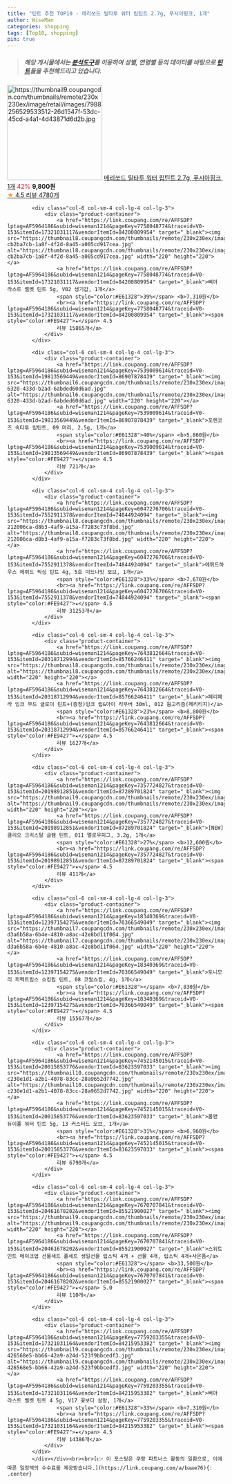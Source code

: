 ```yaml
---
title: "틴트 추천 TOP10 - 메리쏘드 릴타투 워터 립틴트 2.7g, 푸시아핑크, 1개"
author: WiseMan
categories: shopping
tags: [Top10, shopping]
pin: true
---
```


> ##### 해당 게시물에서는 [**분석도구**](https://itemscout.io/)를 이용하여 **성별**, **연령별** 등의 데이터를 바탕으로 [**틴트**](https://link.coupang.com/a/baae76)들을 추천해드리고 있습니다.
<div class="container"><div class="row">
            <div class="col-6 col-sm-4 col-lg-4 col-lg-3">
                <div class="product-container">
                    <a href="https://link.coupang.com/re/AFFSDP?lptag=AF5964186&subid=wiseman1214&pageKey=5884890519&traceid=V0-153&itemId=10331593224&vendorItemId=77613812229" target="_blank"><img src="https://thumbnail9.coupangcdn.com/thumbnails/remote/230x230ex/image/retail/images/7988256529533512-26d1547f-53dc-45cd-a4a1-4d43871d6d2b.jpg" alt="https://thumbnail9.coupangcdn.com/thumbnails/remote/230x230ex/image/retail/images/7988256529533512-26d1547f-53dc-45cd-a4a1-4d43871d6d2b.jpg" width="220" height="220"></a>
                    <a href="https://link.coupang.com/re/AFFSDP?lptag=AF5964186&subid=wiseman1214&pageKey=5884890519&traceid=V0-153&itemId=10331593224&vendorItemId=77613812229" target="_blank">메리쏘드 릴타투 워터 립틴트 2.7g, 푸시아핑크, 1개</a>
                    <span style="color:#E61328">42%</span> <b>9,800원</b>
                    <br><a href="https://link.coupang.com/re/AFFSDP?lptag=AF5964186&subid=wiseman1214&pageKey=5884890519&traceid=V0-153&itemId=10331593224&vendorItemId=77613812229" target="_blank"><span style="color:#FE9427">★</span> 4.5
                    리뷰 4780개</a>
                </div>
            </div>
            
            <div class="col-6 col-sm-4 col-lg-4 col-lg-3">
                <div class="product-container">
                    <a href="https://link.coupang.com/re/AFFSDP?lptag=AF5964186&subid=wiseman1214&pageKey=7758048774&traceid=V0-153&itemId=17321031117&vendorItemId=84200809954" target="_blank"><img src="https://thumbnail8.coupangcdn.com/thumbnails/remote/230x230ex/image/retail/images/196418054695447-cb2ba7cb-1a8f-4f2d-8a45-a005cd917cea.jpg" alt="https://thumbnail8.coupangcdn.com/thumbnails/remote/230x230ex/image/retail/images/196418054695447-cb2ba7cb-1a8f-4f2d-8a45-a005cd917cea.jpg" width="220" height="220"></a>
                    <a href="https://link.coupang.com/re/AFFSDP?lptag=AF5964186&subid=wiseman1214&pageKey=7758048774&traceid=V0-153&itemId=17321031117&vendorItemId=84200809954" target="_blank">삐아 라스트 벨벳 틴트 5g, V02 생기갑, 1개</a>
                    <span style="color:#E61328">39%</span> <b>7,310원</b>
                    <br><a href="https://link.coupang.com/re/AFFSDP?lptag=AF5964186&subid=wiseman1214&pageKey=7758048774&traceid=V0-153&itemId=17321031117&vendorItemId=84200809954" target="_blank"><span style="color:#FE9427">★</span> 4.5
                    리뷰 15865개</a>
                </div>
            </div>
            
            <div class="col-6 col-sm-4 col-lg-4 col-lg-3">
                <div class="product-container">
                    <a href="https://link.coupang.com/re/AFFSDP?lptag=AF5964186&subid=wiseman1214&pageKey=7539009614&traceid=V0-153&itemId=19813569449&vendorItemId=86907878439" target="_blank"><img src="https://thumbnail6.coupangcdn.com/thumbnails/remote/230x230ex/image/retail/images/2023/08/17/18/6/dcc4a5d6-6320-433d-b2ad-6abded60d6ad.jpg" alt="https://thumbnail6.coupangcdn.com/thumbnails/remote/230x230ex/image/retail/images/2023/08/17/18/6/dcc4a5d6-6320-433d-b2ad-6abded60d6ad.jpg" width="220" height="220"></a>
                    <a href="https://link.coupang.com/re/AFFSDP?lptag=AF5964186&subid=wiseman1214&pageKey=7539009614&traceid=V0-153&itemId=19813569449&vendorItemId=86907878439" target="_blank">포렌코즈 속타투 립틴트, 09 마리, 2.5g, 1개</a>
                    <span style="color:#E61328">40%</span> <b>5,860원</b>
                    <br><a href="https://link.coupang.com/re/AFFSDP?lptag=AF5964186&subid=wiseman1214&pageKey=7539009614&traceid=V0-153&itemId=19813569449&vendorItemId=86907878439" target="_blank"><span style="color:#FE9427">★</span> 4.5
                    리뷰 721개</a>
                </div>
            </div>
            
            <div class="col-6 col-sm-4 col-lg-4 col-lg-3">
                <div class="product-container">
                    <a href="https://link.coupang.com/re/AFFSDP?lptag=AF5964186&subid=wiseman1214&pageKey=6047276706&traceid=V0-153&itemId=7552911378&vendorItemId=74844924094" target="_blank"><img src="https://thumbnail8.coupangcdn.com/thumbnails/remote/230x230ex/image/retail/images/3228985454922057-212006ca-d8b3-4af9-a15a-f7283c73f8bd.jpg" alt="https://thumbnail8.coupangcdn.com/thumbnails/remote/230x230ex/image/retail/images/3228985454922057-212006ca-d8b3-4af9-a15a-f7283c73f8bd.jpg" width="220" height="220"></a>
                    <a href="https://link.coupang.com/re/AFFSDP?lptag=AF5964186&subid=wiseman1214&pageKey=6047276706&traceid=V0-153&itemId=7552911378&vendorItemId=74844924094" target="_blank">에뛰드하우스 에뛰드 픽싱 틴트 4g, 5호 미드나잇 모브, 1개</a>
                    <span style="color:#E61328">33%</span> <b>7,670원</b>
                    <br><a href="https://link.coupang.com/re/AFFSDP?lptag=AF5964186&subid=wiseman1214&pageKey=6047276706&traceid=V0-153&itemId=7552911378&vendorItemId=74844924094" target="_blank"><span style="color:#FE9427">★</span> 4.5
                    리뷰 31253개</a>
                </div>
            </div>
            
            <div class="col-6 col-sm-4 col-lg-4 col-lg-3">
                <div class="product-container">
                    <a href="https://link.coupang.com/re/AFFSDP?lptag=AF5964186&subid=wiseman1214&pageKey=7643812664&traceid=V0-153&itemId=20318712994&vendorItemId=85766246411" target="_blank"><img src="https://thumbnail8.coupangcdn.com/thumbnails/remote/230x230ex/image/vendor_inventory/0d81/fd04387e448e5b5dd18323fb71f84df16782bc2f86a25bf48f16a62414c0.jpg" alt="https://thumbnail8.coupangcdn.com/thumbnails/remote/230x230ex/image/vendor_inventory/0d81/fd04387e448e5b5dd18323fb71f84df16782bc2f86a25bf48f16a62414c0.jpg" width="220" height="220"></a>
                    <a href="https://link.coupang.com/re/AFFSDP?lptag=AF5964186&subid=wiseman1214&pageKey=7643812664&traceid=V0-153&itemId=20318712994&vendorItemId=85766246411" target="_blank">페리페라 잉크 무드 글로이 틴트+(증정)잉크 립&아이 리무버 30ml, 012 웜고리즘(페리티지)</a>
                    <span style="color:#E61328">23%</span> <b>8,800원</b>
                    <br><a href="https://link.coupang.com/re/AFFSDP?lptag=AF5964186&subid=wiseman1214&pageKey=7643812664&traceid=V0-153&itemId=20318712994&vendorItemId=85766246411" target="_blank"><span style="color:#FE9427">★</span> 4.5
                    리뷰 1627개</a>
                </div>
            </div>
            
            <div class="col-6 col-sm-4 col-lg-4 col-lg-3">
                <div class="product-container">
                    <a href="https://link.coupang.com/re/AFFSDP?lptag=AF5964186&subid=wiseman1214&pageKey=7357724827&traceid=V0-153&itemId=20198912851&vendorItemId=87289701824" target="_blank"><img src="https://thumbnail9.coupangcdn.com/thumbnails/remote/230x230ex/image/vendor_inventory/05fb/bcb378f7f31318d81a632fd8b0c35db8e875642de867b0a8c0aa798d0262.jpg" alt="https://thumbnail9.coupangcdn.com/thumbnails/remote/230x230ex/image/vendor_inventory/05fb/bcb378f7f31318d81a632fd8b0c35db8e875642de867b0a8c0aa798d0262.jpg" width="220" height="220"></a>
                    <a href="https://link.coupang.com/re/AFFSDP?lptag=AF5964186&subid=wiseman1214&pageKey=7357724827&traceid=V0-153&itemId=20198912851&vendorItemId=87289701824" target="_blank">[NEW] 클리오 크리스탈 글램 틴트, 011 멜로우피그, 3.2g, 1개</a>
                    <span style="color:#E61328">27%</span> <b>12,600원</b>
                    <br><a href="https://link.coupang.com/re/AFFSDP?lptag=AF5964186&subid=wiseman1214&pageKey=7357724827&traceid=V0-153&itemId=20198912851&vendorItemId=87289701824" target="_blank"><span style="color:#FE9427">★</span> 4.5
                    리뷰 411개</a>
                </div>
            </div>
            
            <div class="col-6 col-sm-4 col-lg-4 col-lg-3">
                <div class="product-container">
                    <a href="https://link.coupang.com/re/AFFSDP?lptag=AF5964186&subid=wiseman1214&pageKey=18340369&traceid=V0-153&itemId=12397154275&vendorItemId=70366549049" target="_blank"><img src="https://thumbnail7.coupangcdn.com/thumbnails/remote/230x230ex/image/retail/images/510848529331647-d3a6b58a-6b4e-4810-a8ac-42e8bd11f064.jpg" alt="https://thumbnail7.coupangcdn.com/thumbnails/remote/230x230ex/image/retail/images/510848529331647-d3a6b58a-6b4e-4810-a8ac-42e8bd11f064.jpg" width="220" height="220"></a>
                    <a href="https://link.coupang.com/re/AFFSDP?lptag=AF5964186&subid=wiseman1214&pageKey=18340369&traceid=V0-153&itemId=12397154275&vendorItemId=70366549049" target="_blank">토니모리 퍼펙트립스 쇼킹립 틴트, 08 코랄쇼킹, 4g, 1개</a>
                    <span style="color:#E61328"></span> <b>7,830원</b>
                    <br><a href="https://link.coupang.com/re/AFFSDP?lptag=AF5964186&subid=wiseman1214&pageKey=18340369&traceid=V0-153&itemId=12397154275&vendorItemId=70366549049" target="_blank"><span style="color:#FE9427">★</span> 4.5
                    리뷰 15567개</a>
                </div>
            </div>
            
            <div class="col-6 col-sm-4 col-lg-4 col-lg-3">
                <div class="product-container">
                    <a href="https://link.coupang.com/re/AFFSDP?lptag=AF5964186&subid=wiseman1214&pageKey=7452145015&traceid=V0-153&itemId=20015853776&vendorItemId=83623597033" target="_blank"><img src="https://thumbnail10.coupangcdn.com/thumbnails/remote/230x230ex/image/retail/images/744439717914834-c230e1d1-a2b1-4078-83cc-28a9652d7742.jpg" alt="https://thumbnail10.coupangcdn.com/thumbnails/remote/230x230ex/image/retail/images/744439717914834-c230e1d1-a2b1-4078-83cc-28a9652d7742.jpg" width="220" height="220"></a>
                    <a href="https://link.coupang.com/re/AFFSDP?lptag=AF5964186&subid=wiseman1214&pageKey=7452145015&traceid=V0-153&itemId=20015853776&vendorItemId=83623597033" target="_blank">롬앤 듀이풀 워터 틴트 5g, 13 커스터드 모브, 1개</a>
                    <span style="color:#E61328">31%</span> <b>6,960원</b>
                    <br><a href="https://link.coupang.com/re/AFFSDP?lptag=AF5964186&subid=wiseman1214&pageKey=7452145015&traceid=V0-153&itemId=20015853776&vendorItemId=83623597033" target="_blank"><span style="color:#FE9427">★</span> 4.5
                    리뷰 6790개</a>
                </div>
            </div>
            
            <div class="col-6 col-sm-4 col-lg-4 col-lg-3">
                <div class="product-container">
                    <a href="https://link.coupang.com/re/AFFSDP?lptag=AF5964186&subid=wiseman1214&pageKey=7670707841&traceid=V0-153&itemId=20461678202&vendorItemId=85521900027" target="_blank"><img src="https://thumbnail9.coupangcdn.com/thumbnails/remote/230x230ex/image/vendor_inventory/400c/3c914fe8a9b0d563c501210cd6f929a1570420f751fd2a91eeb1acf664d5.jpg" alt="https://thumbnail9.coupangcdn.com/thumbnails/remote/230x230ex/image/vendor_inventory/400c/3c914fe8a9b0d563c501210cd6f929a1570420f751fd2a91eeb1acf664d5.jpg" width="220" height="220"></a>
                    <a href="https://link.coupang.com/re/AFFSDP?lptag=AF5964186&subid=wiseman1214&pageKey=7670707841&traceid=V0-153&itemId=20461678202&vendorItemId=85521900027" target="_blank">스위트민트 메이크업 선물세트 풀세트 생일선물 립스틱 4개 + 선물 4개, 립스틱 4개+사은품</a>
                    <span style="color:#E61328"></span> <b>33,500원</b>
                    <br><a href="https://link.coupang.com/re/AFFSDP?lptag=AF5964186&subid=wiseman1214&pageKey=7670707841&traceid=V0-153&itemId=20461678202&vendorItemId=85521900027" target="_blank"><span style="color:#FE9427">★</span> 5.0
                    리뷰 110개</a>
                </div>
            </div>
            
            <div class="col-6 col-sm-4 col-lg-4 col-lg-3">
                <div class="product-container">
                    <a href="https://link.coupang.com/re/AFFSDP?lptag=AF5964186&subid=wiseman1214&pageKey=7759203355&traceid=V0-153&itemId=17321031164&vendorItemId=84215953382" target="_blank"><img src="https://thumbnail9.coupangcdn.com/thumbnails/remote/230x230ex/image/retail/images/8913722900578507-426568e5-bb66-42a9-a24d-523f9bbcedf3.jpg" alt="https://thumbnail9.coupangcdn.com/thumbnails/remote/230x230ex/image/retail/images/8913722900578507-426568e5-bb66-42a9-a24d-523f9bbcedf3.jpg" width="220" height="220"></a>
                    <a href="https://link.coupang.com/re/AFFSDP?lptag=AF5964186&subid=wiseman1214&pageKey=7759203355&traceid=V0-153&itemId=17321031164&vendorItemId=84215953382" target="_blank">삐아 라스트 벨벳 틴트 4 5g, V17 꽃보다 살랑, 1개</a>
                    <span style="color:#E61328">33%</span> <b>7,310원</b>
                    <br><a href="https://link.coupang.com/re/AFFSDP?lptag=AF5964186&subid=wiseman1214&pageKey=7759203355&traceid=V0-153&itemId=17321031164&vendorItemId=84215953382" target="_blank"><span style="color:#FE9427">★</span> 4.5
                    리뷰 14386개</a>
                </div>
            </div>
            </div></div><br><br>[👉 이 포스팅은 쿠팡 파트너스 활동의 일환으로, 이에 따른 일정액의 수수료를 제공받습니다.](https://link.coupang.com/a/baae76){: .center}